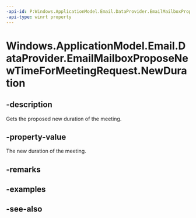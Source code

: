 ----api-id: P:Windows.ApplicationModel.Email.DataProvider.EmailMailboxProposeNewTimeForMeetingRequest.NewDuration
-api-type: winrt property
---<!-- Property syntaxpublic Windows.Foundation.TimeSpan NewDuration { get; }--># Windows.ApplicationModel.Email.DataProvider.EmailMailboxProposeNewTimeForMeetingRequest.NewDuration## -descriptionGets the proposed new duration of the meeting.## -property-valueThe new duration of the meeting.## -remarks## -examples## -see-also